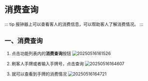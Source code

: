 # 消费查询

::: tip
报钟器上可以查看客人的消费信息，可以帮助客人了解消费情况。
:::
## 一、消费查询

1. 点击功能列表内的**消费查询**按钮
![20250516161526](https://wiki-cdsoft.oss-cn-hangzhou.aliyuncs.com/20250516161526.png)

2. 刷客人手牌或者输入手牌号，点击查询
   ![20250516164607](https://wiki-cdsoft.oss-cn-hangzhou.aliyuncs.com/20250516164607.png)

3. 就可以查看到手牌的消费情况
   ![20250516164721](https://wiki-cdsoft.oss-cn-hangzhou.aliyuncs.com/20250516164721.png)